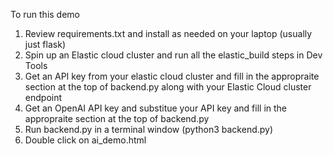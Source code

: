 To run this demo
1. Review requirements.txt and install as needed on your laptop (usually just flask)
2. Spin up an Elastic cloud cluster and run all the elastic_build steps in Dev Tools
4. Get an API key from your elastic cloud cluster and fill in the appropraite section at the top of backend.py along with your Elastic Cloud cluster endpoint
5. Get an OpenAI API key and substitue your API key and fill in the appropraite section at the top of backend.py
8. Run backend.py in a terminal window (python3 backend.py)
9. Double click on ai_demo.html

